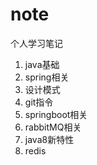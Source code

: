 # note
个人学习笔记
1. java基础
2. spring相关
3. 设计模式
4. git指令
5. springboot相关
6. rabbitMQ相关
7. java8新特性
8. redis

